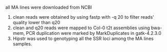 all MA lines were downloaded from NCBI
1) clean reads were obtained by using fastp with -q 20 to filter reads' quality lower than q20
2) clean and q20 reads were mapped to Col-0 t2t assemblies using bwa-mem, PCR duplication were marked by MarkDuplicates in gatk-4.2.3.0
3) Hipstr was used to genotyping all the SSR loci among the MA lines samples.
